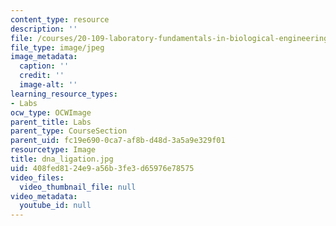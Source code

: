 ```yaml
---
content_type: resource
description: ''
file: /courses/20-109-laboratory-fundamentals-in-biological-engineering-fall-2007/408fed8124e9a56b3fe3d65976e78575_dna_ligation.jpg
file_type: image/jpeg
image_metadata:
  caption: ''
  credit: ''
  image-alt: ''
learning_resource_types:
- Labs
ocw_type: OCWImage
parent_title: Labs
parent_type: CourseSection
parent_uid: fc19e690-0ca7-af8b-d48d-3a5a9e329f01
resourcetype: Image
title: dna_ligation.jpg
uid: 408fed81-24e9-a56b-3fe3-d65976e78575
video_files:
  video_thumbnail_file: null
video_metadata:
  youtube_id: null
---
```


